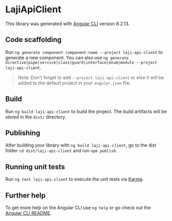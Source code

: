 # LajiApiClient

This library was generated with [Angular CLI](https://github.com/angular/angular-cli) version 8.2.13.

## Code scaffolding

Run `ng generate component component-name --project laji-api-client` to generate a new component. You can also use `ng generate directive|pipe|service|class|guard|interface|enum|module --project laji-api-client`.
> Note: Don't forget to add `--project laji-api-client` or else it will be added to the default project in your `angular.json` file. 

## Build

Run `ng build laji-api-client` to build the project. The build artifacts will be stored in the `dist/` directory.

## Publishing

After building your library with `ng build laji-api-client`, go to the dist folder `cd dist/laji-api-client` and run `npm publish`.

## Running unit tests

Run `ng test laji-api-client` to execute the unit tests via [Karma](https://karma-runner.github.io).

## Further help

To get more help on the Angular CLI use `ng help` or go check out the [Angular CLI README](https://github.com/angular/angular-cli/blob/master/README.md).
